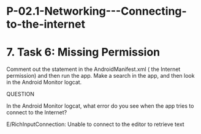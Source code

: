 # P-02.1-Networking---Connecting-to-the-internet
# 7. Task 6: Missing Permission

Comment out the statement in the AndroidManifest.xml ( the Internet permission) and then run the app. Make a search in the app, and then look in the Android Monitor logcat.

QUESTION

In the Android Monitor logcat, what error do you see when the app tries to connect to the Internet?

E/RichInputConnection: Unable to connect to the editor to retrieve text
